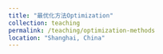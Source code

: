 ```yaml
---
title: "最优化方法Optimization"
collection: teaching
permalink: /teaching/optimization-methods
location: "Shanghai, China"
---
```

  
